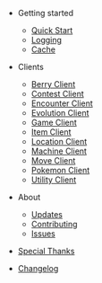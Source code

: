 - Getting started

  - [Quick Start](getting-started.md)
  - [Logging](logs.md)
  - [Cache](cache.md)

- Clients

  - [Berry Client](berry-client.md)
  - [Contest Client](contest-client.md)
  - [Encounter Client](encounter-client.md)
  - [Evolution Client](evolution.md)
  - [Game Client](game-client.md)
  - [Item Client](item-client.md)
  - [Location Client](Location-client.md)
  - [Machine Client](machine-client.md)
  - [Move Client](item-client.md)
  - [Pokemon Client](pokemon-client.md)
  - [Utility Client](utility-client.md)

- About
  - [Updates](update.md)
  - [Contributing](deploy.md)
  - [Issues](helpers.md)

- [Special Thanks](thanks.md)
- [Changelog](changelog.md)
